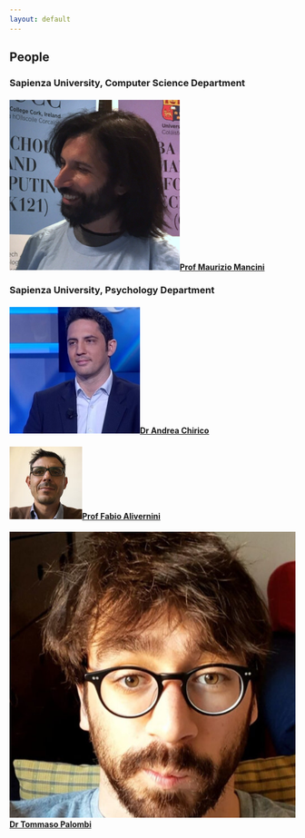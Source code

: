 ```yaml
---
layout: default
---
```


## People <a name="people"></a>

### Sapienza University, Computer Science Department

#### <img class="circle" style="float: none; margin-right: 0px; margin-top: 0px;" src="imgs/maurizio.png?raw=true"><a href="https://research.uniroma1.it/researcher/602fc59d475eb3424350ecb321baa87767d50003ddf1043a40f1fd90">Prof Maurizio Mancini</a>

### Sapienza University, Psychology Department

#### <img class="circle" style="float: none; margin-right: 0px; margin-top: 0px;" src="imgs/andrea.jpeg?raw=true"><a href="https://research.uniroma1.it/researcher/e718f70a13a4eca71ef44adf1e733140e9e12ac49c2021890fe6a2a5">Dr Andrea Chirico</a>

#### <img class="circle" style="float: none; margin-right: 0px; margin-top: 0px;" src="imgs/fabio.jpg?raw=true"><a href="https://research.uniroma1.it/en/researcher/838953f048bfa2bfd6018add9fc26a0266584001a85649b02c3d3091?page=1">Prof Fabio Alivernini</a>

#### <img class="circle" style="float: none; margin-right: 0px; margin-top: 0px;" src="imgs/tommaso.jpg?raw=true"><a href="https://corsidilaurea.uniroma1.it/en/users/tommasopalombiuniroma1it">Dr Tommaso Palombi</a>
